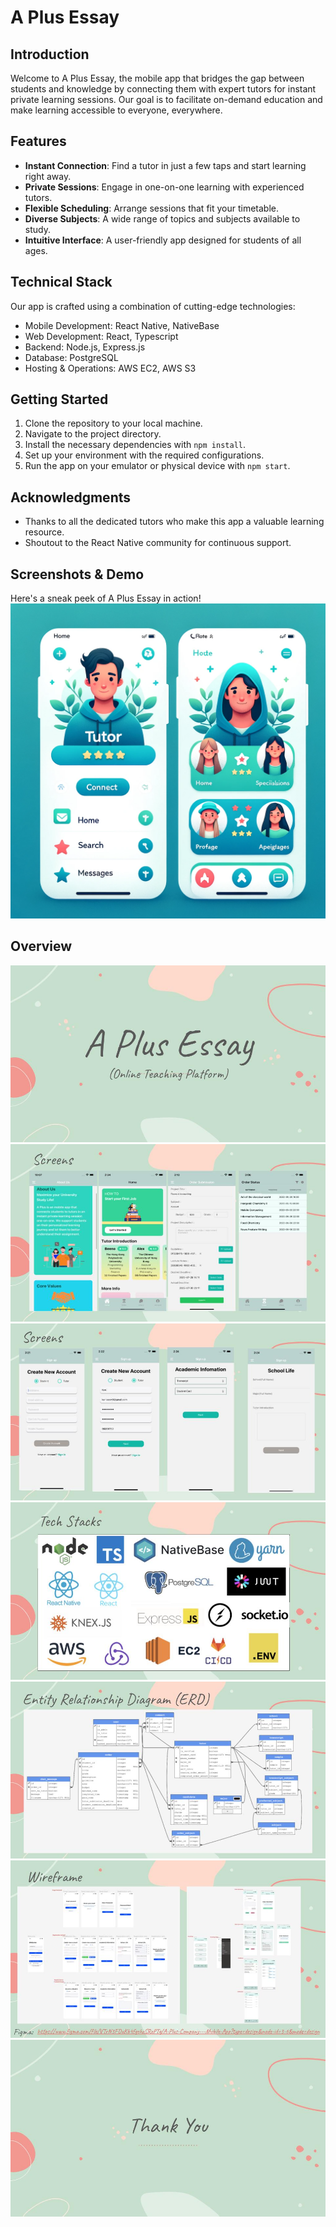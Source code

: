 # A Plus Essay

## Introduction
Welcome to A Plus Essay, the mobile app that bridges the gap between students and knowledge by connecting them with expert tutors for instant private learning sessions. Our goal is to facilitate on-demand education and make learning accessible to everyone, everywhere.

## Features
- **Instant Connection**: Find a tutor in just a few taps and start learning right away.
- **Private Sessions**: Engage in one-on-one learning with experienced tutors.
- **Flexible Scheduling**: Arrange sessions that fit your timetable.
- **Diverse Subjects**: A wide range of topics and subjects available to study.
- **Intuitive Interface**: A user-friendly app designed for students of all ages.

## Technical Stack
Our app is crafted using a combination of cutting-edge technologies:
- Mobile Development: React Native, NativeBase
- Web Development: React, Typescript
- Backend: Node.js, Express.js
- Database: PostgreSQL
- Hosting & Operations: AWS EC2, AWS S3

## Getting Started
1. Clone the repository to your local machine.
2. Navigate to the project directory.
3. Install the necessary dependencies with `npm install`.
4. Set up your environment with the required configurations.
5. Run the app on your emulator or physical device with `npm start`.

## Acknowledgments
- Thanks to all the dedicated tutors who make this app a valuable learning resource.
- Shoutout to the React Native community for continuous support.

## Screenshots & Demo
Here's a sneak peek of A Plus Essay in action!
![A Plus Essay Interface](a_plus_essay/public/presentation/interface.png)

## Overview

![PPT Side](a_plus_essay/public/presentation/overview.jpg)
![PPT Side 1](a_plus_essay/public/presentation/overview-p.1.jpg)
![PPT Side 2](a_plus_essay/public/presentation/overview-p.2.jpg)
![PPT Side 3](a_plus_essay/public/presentation/overview-p.3.jpg)
![PPT Side 4](a_plus_essay/public/presentation/overview-p.4.jpg)
![PPT Side 5](a_plus_essay/public/presentation/overview-p.5.jpg)
![PPT Side 6](a_plus_essay/public/presentation/overview-p.6.jpg)



